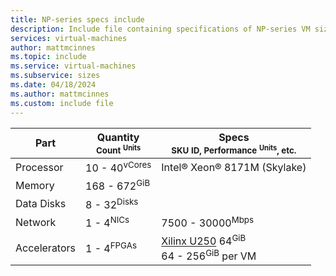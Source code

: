```yaml
---
title: NP-series specs include
description: Include file containing specifications of NP-series VM sizes.
services: virtual-machines
author: mattmcinnes
ms.topic: include
ms.service: virtual-machines
ms.subservice: sizes
ms.date: 04/18/2024
ms.author: mattmcinnes
ms.custom: include file
---
```

| Part | Quantity <br><sup>Count <sup>Units | Specs <br><sup>SKU ID, Performance <sup>Units</sup>, etc.  |
|---|---|---|
| Processor        | 10 - 40<sup>vCores   | Intel® Xeon® 8171M (Skylake)                   |
| Memory           | 168 - 672<sup>GiB    |                                                |
| Data Disks       | 8 - 32<sup>Disks     |                                                |
| Network          | 1 - 4<sup>NICs       | 7500 - 30000<sup>Mbps                          |
| Accelerators     | 1 - 4<sup>FPGAs</sup>  | [Xilinx U250](https://www.xilinx.com/products/boards-and-kits/alveo/u250.html) 64<sup>GiB </sup> <br> 64 - 256<sup>GiB</sup> per VM |
